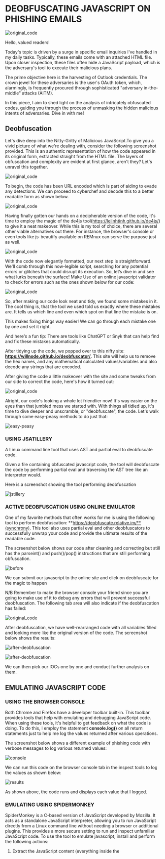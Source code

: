 # DEOBFUSCATING JAVASCRIPT ON PHISHING EMAILS

![original_code](/assets/images/favicon/javascript.png)

Hello, valued readers!

Today's topic is driven by a surge in specific email inquiries I've handled in my daily tasks. Typically, these emails come with an attached HTML file. Upon closer inspection, these files often hide a JavaScript payload, which is the adversary's tool to execute their malicious plans.

The prime objective here is the harvesting of Outlook credentials. The crown jewel for these adversaries is the user's OAuth token, which, alarmingly, is frequently procured through sophisticated "adversary in-the-middle" attacks (AITM).

In this piece, I aim to shed light on the analysis of intricately obfuscated codes, guiding you through the process of unmasking the hidden malicious intents of adversaries. Dive in with me!

## Deobfuscation

Let's dive deep into the Nitty-Gritty of Malicious JavaScript.To give you a vivid picture of what we're dealing with, consider the following screenshot provided. This is an authentic representation of how the code appeared in its original form, extracted straight from the HTML file. The layers of obfuscation and complexity are evident at first glance, aren't they? Let's unravel this together.

![original_code](/assets/images/favicon/malicious-heavy-obf.png)

To begin, the code has been URL encoded which is part of aiding to evade any detections. We can proceed to cyberchef and decode this to a better readable form as shown below. 

![original_code](/assets/images/favicon/url-encoded-output.png)

Having finally gotten our hands on a decipherable version of the code, it's time to employ the magic of the de4js tool(https://lelinhtinh.github.io/de4js/) to give it a neat makeover. While this is my tool of choice, there are several other viable alternatives out there. For instance, the browser's console or even tools like js-beautify available on REMnux can serve the purpose just as well.

![original_code](/assets/images/favicon/code-look-de4js.png)

With the code now elegantly formatted, our next step is straightforward. We'll comb through this now-legible script, searching for any potential errors or glitches that could disrupt its execution. So, let’s dive in and see what lurks beneath the surface! Make Use of an online javascript validator to check for errors such as the ones shown below for our code:

![original_code](/assets/images/favicon/errors.png)

So, after making our code look neat and tidy, we found some mistakes in it. The cool thing is, that the tool we used told us exactly where these mistakes are. It tells us which line and even which spot on that line the mistake is on.

This makes fixing things way easier! We can go through each mistake one by one and set it right.

And here's a fun tip: There are tools like ChatGPT or Snyk that can help find and fix these mistakes automatically.

After tidying up the code, we popped over to this nifty site: **https://willnode.github.io/deobfuscator/**. This site will help us to remove the hex names, and any mathematical calculated values/variables and also decode any strings that are encoded.

After giving the code a little makeover with the site and some tweaks from our side to correct the code, here's how it turned out:

![original_code](/assets/images/favicon/changes-to-readable-values.png)

Alright, our code's looking a whole lot friendlier now! It's way easier on the eyes than that jumbled mess we started with. With things all tidied up, it's time to dive deeper and unscramble, or "deobfuscate", the code. Let's walk through some easy-peasy methods to do just that:

![easy-peasy](/assets/images/favicon/easy-peasy.gif)

### USING JSATILLERY

A Linux command line tool that uses AST and partial eval to deobfuscate code.

Given a file containing obfuscated javascript code, the tool will deobfuscate the code by performing partial eval and traversing the AST tree like an interpreter would.

Here is a screenshot showing the tool performing deobfuscation

![jstillery](/assets/images/favicon/results-of-jstillery.png)

### ACTIVE DEOBFUSCATION USING ONLINE EMULATOR

One of my favorite methods that often works for me is using the following tool to perform deobfuscation: **https://deobfuscate.relative.im/**(synchrony). This tool also uses partial eval and other deobfuscators to successfully unwrap your code and provide the ultimate results of the readable code.

The screenshot below shows our code after cleaning and correcting but still has the parseint() and push()/pop() instructions that are still performing obfuscation.

![before](/assets/images/favicon/before-deo.png)

We can submit our javascript to the online site and click on deobfuscate for the magic to happen

N/B Remember to make the browser console your friend since you are going to make use of it to debug any errors that will prevent successful deobfuscation. The following tab area will also indicate if the deobfuscation has failed:

![original_code](/assets/images/favicon/synchrony-log.png)

After deobfuscation, we have well-rearranged code with all variables filled and looking more like the original version of the code. The screenshot below shows the results:

![after-deobfuscation](/assets/images/favicon/after-deobfuscation.png)

![after-deobfuscation](/assets/images/favicon/after-de.png)

We can then pick our IOCs one by one and conduct further analysis on them.

## EMULATING JAVASCRIPT CODE

### USING THE BROWSER CONSOLE

Both Chrome and Firefox have a developer toolbar built-in. This toolbar provides tools that help with emulating and debugging JavaScript code. When using these tools, it's helpful to get feedback on what the code is doing. To do this, I employ the statement **console.log()** on all return statements just to help me log the values returned after various operations.

The screenshot below shows a different example of phishing code with verbose messages to log various returned values:

![console](/assets/images/favicon/console-run-code.png)

We can run this code on the browser console tab in the inspect tools to log the values as shown below:

![results](/assets/images/favicon/results-console.png)


As shown above, the code runs and displays each value that I logged.

### EMULATING USING SPIDERMONKEY

SpiderMonkey is a C-based version of JavaScript developed by Mozilla. It acts as a standalone JavaScript interpreter, allowing you to run JavaScript directly from a Linux command line without needing a browser or additional plugins. This provides a more secure setting to run and inspect unfamiliar JavaScript code. To use the tool to emulate javascript, install and perform the following actions:

1. Extract the JavaScript content (everything inside the <script> tags, excluding the tags themselves) and save it to a different file.
2. If the code contains an eval command, we can do this to log its return value, at the start of the script, insert the line eval = print; This modification causes the eval to display its input instead of running it.
3. Execute the modified script using SpiderMonkey.

The screenshot below shows Spidermonkey emulating the script we observed earlier:

![original_code](/assets/images/favicon/same-results-as-console-spidermonkey.png)


![original_code](/assets/images/favicon/same-output-as-console-spidermonkey.png)


As observed above, SpiderMonkey produces the same output as the browser console but we are executing this on the Linux terminal.

## CONCLUSION

We covered how to clean JavaScript code, deobfuscate, and emulate the code. To emphasize, make use of the browser console to perform debugging of your javascript code, this has saved me from a lot of Google searches that would have been time-consuming.

## Related Resources

- https://lelinhtinh.github.io/de4js/
- https://deobfuscate.relative.im/
- https://www.commontools.org/tool/javascript-validator-79
- https://willnode.github.io/deobfuscator/
- https://gchq.github.io/CyberChef/
